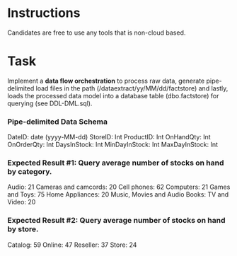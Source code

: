 # Instructions

Candidates are free to use any tools that is non-cloud based.


# Task

Implement a **data flow orchestration** to process raw data, generate pipe-delimited load files in the path (/dataextract/yy/MM/dd/factstore) and lastly, loads the processed data model into a database table (dbo.factstore) for querying (see DDL-DML.sql).

### Pipe-delimited Data Schema
DateID: date (yyyy-MM-dd)
StoreID: Int
ProductID: Int
OnHandQty: Int
OnOrderQty: Int
DaysInStock: Int
MinDayInStock: Int
MaxDayInStock: Int


### Expected Result #1: Query average number of stocks on hand by category.

Audio: 21
Cameras and camcords: 20
Cell phones: 62
Computers: 21
Games and Toys: 75
Home Appliances: 20
Music, Movies and Audio Books:
TV and Video: 20


### Expected Result #2: Query average number of stocks on hand by store.

Catalog: 59
Online: 47
Reseller: 37
Store: 24


